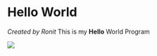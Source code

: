 # Hello World 
_Created by Ronit_
This is my **Hello** World Program

<img src="https://mrobotics.io/wp-content/uploads/2016/09/hello_world-600x300.gif"/>
